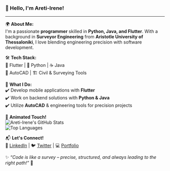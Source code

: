 ### 👋 Hello, I'm Areti-Irene!

---

🌍 **About Me:**  
I'm a passionate **programmer** skilled in **Python, Java, and Flutter**. With a background in **Surveyor Engineering** from **Aristotle University of Thessaloniki**, I love blending engineering precision with software development. 

🛠 **Tech Stack:**  
🚀 Flutter | 🐍 Python | ☕ Java  
📐 AutoCAD | 🏗 Civil & Surveying Tools  

📌 **What I Do:**  
✔️ Develop mobile applications with **Flutter**  
✔️ Work on backend solutions with **Python & Java**  
✔️ Utilize **AutoCAD** & engineering tools for precision projects  

🎥 **Animated Touch!**  
![Areti-Irene's GitHub Stats](https://github-readme-stats.vercel.app/api?username=Areti-Irene&show_icons=true&theme=radical)  
![Top Languages](https://github-readme-stats.vercel.app/api/top-langs/?username=Areti-Irene&layout=compact&theme=radical)  

📬 **Let's Connect!**  
🔗 [LinkedIn](#) | 🐦 [Twitter](#) | 💻 [Portfolio](#)  

✨ _“Code is like a survey – precise, structured, and always leading to the right path!”_ 🚀
